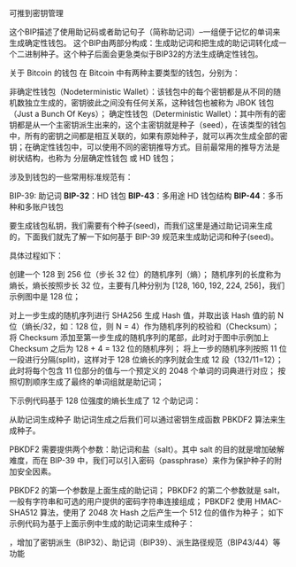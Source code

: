 可推到密钥管理

这个BIP描述了使用助记码或者助记句子（简称助记词）–一组便于记忆的单词来生成确定性钱包。
这个BIP由两部分构成：生成助记词和把生成的助记词转化成一个二进制种子。这个种子后面会更急类似于BIP32的方法生成确定性钱包。




关于 Bitcoin 的钱包
在 Bitcoin 中有两种主要类型的钱包，分别为：

非确定性钱包（Nodeterministic Wallet）：该钱包中的每个密钥都是从不同的随机数独立生成的，密钥彼此之间没有任何关系，这种钱包也被称为 JBOK 钱包（Just a Bunch Of Keys）；
确定性钱包（Deterministic Wallet）：其中所有的密钥都是从一个主密钥派生出来的，这个主密钥就是种子（seed），在该类型的钱包中，所有的密钥之间都是相互关联的，如果有原始种子，就可以再次生成全部的密钥；在确定性钱包中，可以使用不同的密钥推导方式。目前最常用的推导方法是 树状结构，也称为 分层确定性钱包 或 HD 钱包；



涉及到钱包的一些常用标准规范有：

BIP-39: 助记词
**BIP-32**：HD 钱包
**BIP-43**：多用途 HD 钱包结构
**BIP-44**：多币种和多账户钱包



要生成钱包私钥，我们需要有个种子(seed)，而我们这里是通过助记词来生成的，下面我们就先了解一下如何基于 BIP-39 规范来生成助记词和种子(seed)。



具体过程如下：

创建一个 128 到 256 位（步长 32 位）的随机序列（熵）；
随机序列的长度称为 熵长，熵长按照步长 32 位，主要有几种分别为 [128, 160, 192, 224, 256]，我们示例图中是 128 位；

对上一步生成的随机序列进行 SHA256 生成 Hash 值，并取出该 Hash 值的前 N 位（熵长/32，如：128 位，则 N = 4）作为随机序列的校验和（Checksum）；
将 Checksum 添加至第一步生成的随机序列的尾部，此时对于图中示例加上 Checksum 之后为 128 + 4 = 132 位的随机序列；
将上一步的随机序列按照 11 位一段进行分隔(split)，这样对于 128 位熵长的序列就会生成 12 段（132/11=12）；
此时将每个包含 11 位部分的值与一个预定义的 2048 个单词的词典进行对应；
按照切割顺序生成了最终的单词组就是助记词；

下示例代码基于 128 位强度的熵长生成了 12 个助记词：




从助记词生成种子
助记词生成之后我们可以通过密钥生成函数 PBKDF2 算法来生成种子。

PBKDF2 需要提供两个参数：助记词和盐（salt）。其中 salt 的目的就是增加破解难度，而在 BIP-39 中，我们可以引入密码（passphrase）来作为保护种子的附加安全因素。

PBKDF2 的第一个参数是上面生成的助记词；
PBKDF2 的第二个参数就是 salt，一般有字符串和可选的用户提供的密码字符串连接组成；
PBKDF2 使用 HMAC-SHA512 算法，使用了 2048 次 Hash 之后产生一个 512 位的值作为种子；
如下示例代码为基于上面示例中生成的助记词来生成种子：



，增加了密钥派生（BIP32）、助记词（BIP39）、派生路径规范（BIP43/44）等功能